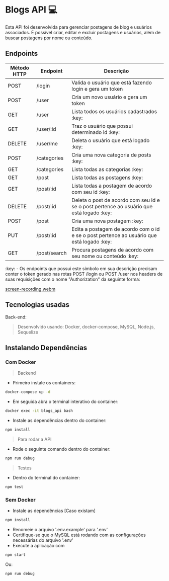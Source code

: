 # Blogs API :computer:

Esta API foi desenvolvida para gerenciar postagens de blog e usuários associados. É possível criar, editar e excluir postagens e usuários, além de buscar postagens por nome ou conteúdo.

## Endpoints
<table>
  <thead>
    <tr>
      <th>Método HTTP</th>
      <th>Endpoint</th>
      <th>Descrição</th>
    </tr>
  </thead>
  <tbody>
    <tr>
      <td>POST</td>
      <td>/login</td>
      <td>Valida o usuário que está fazendo login e gera um token</td>
    </tr>
    <tr>
      <td>POST</td>
      <td>/user</td>
      <td>Cria um novo usuário e gera um token</td>
    </tr>
    <tr>
      <td>GET</td>
      <td>/user</td>
      <td>Lista todos os usuários cadastrados :key:</td>
    </tr>
    <tr>
      <td>GET</td>
      <td>/user/:id</td>
      <td>Traz o usuário que possui determinado id :key: </td>
    </tr>
    <tr>
      <td>DELETE</td>
      <td>/user/me</td>
      <td>Deleta o usuário que está logado :key: </td>
    </tr>
    <tr>
      <td>POST</td>
      <td>/categories</td>
      <td>Cria uma nova categoria de posts :key: </td>
    </tr>
    <tr>
      <td>GET</td>
      <td>/categories</td>
      <td>Lista todas as categorias :key: </td>
    </tr>
    <tr>
      <td>GET</td>
      <td>/post</td>
      <td>Lista todas as postagens :key: </td>
    </tr>
    <tr>
      <td>GET</td>
      <td>/post/:id</td>
      <td>Lista todas a postagem de acordo com seu id :key: </td>
    </tr>
    <tr>
      <td>DELETE</td>
      <td>/post/:id</td>
      <td>Deleta o post de acordo com seu id e se o post pertence ao usuário que está logado :key: </td>
    </tr>
    <tr>
      <td>POST</td>
      <td>/post</td>
      <td>Cria uma nova postagem :key: </td>
    </tr>
    <tr>
      <td>PUT</td>
      <td>/post/:id</td>
      <td>Edita a postagem de acordo com o id e se o post pertence ao usuário que está logado :key: </td>
    </tr>
    <tr>
      <td>GET</td>
      <td>/post/search</td>
      <td>Procura postagens de acordo com seu nome ou conteúdo :key: </td>
    </tr>
  </tbody>
</table>
:key: - Os endpoints que possui este símbolo em sua descrição precisam conter o token gerado nas rotas POST /login ou POST /user nos headers de suas requisições com o nome "Authorization" da seguinte forma: 

[screen-recording.webm](https://user-images.githubusercontent.com/106452876/224504459-8efb1f47-ac1f-46b7-9800-5238a876f871.webm)

## Tecnologias usadas
Back-end:
> Desenvolvido usando: Docker, docker-compose, MySQL, Node.js, Sequelize

## Instalando Dependências
### Com Docker
> Backend

* Primeiro instale os containers: 
```bash
docker-compose up -d
``` 

* Em seguida abra o terminal interativo do container: 
```bash
docker exec -it blogs_api bash
``` 

* Instale as dependências dentro do container: 
```bash
npm install
``` 

> Para rodar a API 

* Rode o seguinte comando dentro do container: 
```bash
npm run debug
```

> Testes

* Dentro do terminal do container:
```bash
npm test
``` 

### Sem Docker

* Instale as dependências [Caso existam]
```bash
npm install
``` 

* Renomeie o arquivo '.env.example' para '.env'
* Certifique-se que o MySQL está rodando com as configurações necessárias do arquivo '.env'
* Execute a aplicação com 
```bash
npm start
```

Ou: 

```bash
npm run debug
```
